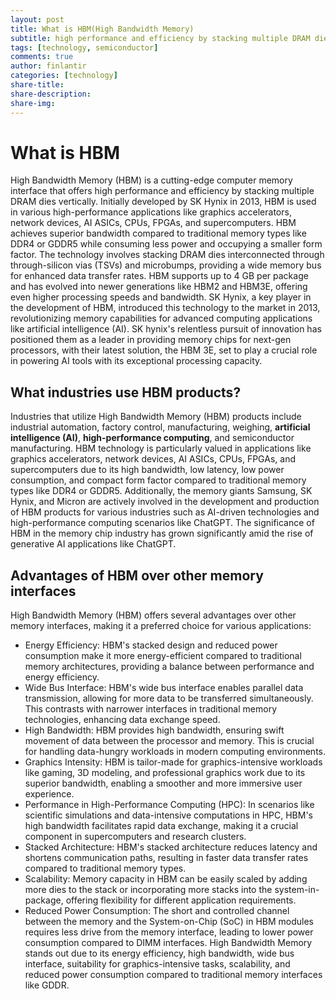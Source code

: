 ```yaml
---
layout: post
title: What is HBM(High Bandwidth Memory)
subtitle: high performance and efficiency by stacking multiple DRAM dies vertically
tags: [technology, semiconductor]
comments: true
author: finlantir
categories: [technology]
share-title:
share-description:
share-img:
---
```



# What is HBM
High Bandwidth Memory (HBM) is a cutting-edge computer memory interface that offers high performance and efficiency by stacking multiple DRAM dies vertically. Initially developed by SK Hynix in 2013, HBM is used in various high-performance applications like graphics accelerators, network devices, AI ASICs, CPUs, FPGAs, and supercomputers. HBM achieves superior bandwidth compared to traditional memory types like DDR4 or GDDR5 while consuming less power and occupying a smaller form factor. The technology involves stacking DRAM dies interconnected through through-silicon vias (TSVs) and microbumps, providing a wide memory bus for enhanced data transfer rates. HBM supports up to 4 GB per package and has evolved into newer generations like HBM2 and HBM3E, offering even higher processing speeds and bandwidth. SK Hynix, a key player in the development of HBM, introduced this technology to the market in 2013, revolutionizing memory capabilities for advanced computing applications like artificial intelligence (AI). SK hynix's relentless pursuit of innovation has positioned them as a leader in providing memory chips for next-gen processors, with their latest solution, the HBM 3E, set to play a crucial role in powering AI tools with its exceptional processing capacity.


## What industries use HBM products?
Industries that utilize High Bandwidth Memory (HBM) products include industrial automation, factory control, manufacturing, weighing, **artificial intelligence (AI)**, **high-performance computing**, and semiconductor manufacturing. HBM technology is particularly valued in applications like graphics accelerators, network devices, AI ASICs, CPUs, FPGAs, and supercomputers due to its high bandwidth, low latency, low power consumption, and compact form factor compared to traditional memory types like DDR4 or GDDR5. Additionally, the memory giants Samsung, SK Hynix, and Micron are actively involved in the development and production of HBM products for various industries such as AI-driven technologies and high-performance computing scenarios like ChatGPT. The significance of HBM in the memory chip industry has grown significantly amid the rise of generative AI applications like ChatGPT.


## Advantages of HBM over other memory interfaces
High Bandwidth Memory (HBM) offers several advantages over other memory interfaces, making it a preferred choice for various applications:
- Energy Efficiency: HBM's stacked design and reduced power consumption make it more energy-efficient compared to traditional memory architectures, providing a balance between performance and energy efficiency.
- Wide Bus Interface: HBM's wide bus interface enables parallel data transmission, allowing for more data to be transferred simultaneously. This contrasts with narrower interfaces in traditional memory technologies, enhancing data exchange speed.
- High Bandwidth: HBM provides high bandwidth, ensuring swift movement of data between the processor and memory. This is crucial for handling data-hungry workloads in modern computing environments.
- Graphics Intensity: HBM is tailor-made for graphics-intensive workloads like gaming, 3D modeling, and professional graphics work due to its superior bandwidth, enabling a smoother and more immersive user experience.
- Performance in High-Performance Computing (HPC): In scenarios like scientific simulations and data-intensive computations in HPC, HBM's high bandwidth facilitates rapid data exchange, making it a crucial component in supercomputers and research clusters.
- Stacked Architecture: HBM's stacked architecture reduces latency and shortens communication paths, resulting in faster data transfer rates compared to traditional memory types.
- Scalability: Memory capacity in HBM can be easily scaled by adding more dies to the stack or incorporating more stacks into the system-in-package, offering flexibility for different application requirements.
- Reduced Power Consumption: The short and controlled channel between the memory and the System-on-Chip (SoC) in HBM modules requires less drive from the memory interface, leading to lower power consumption compared to DIMM interfaces.
High Bandwidth Memory stands out due to its energy efficiency, high bandwidth, wide bus interface, suitability for graphics-intensive tasks, scalability, and reduced power consumption compared to traditional memory interfaces like GDDR. 
